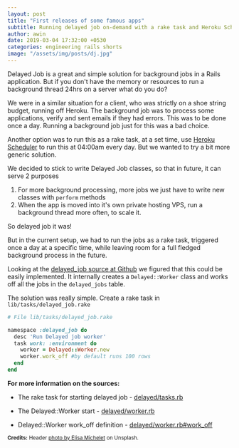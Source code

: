 ```yaml
---
layout: post
title: "First releases of some famous apps"
subtitle: Running delayed job on-demand with a rake task and Heroku Scheduler
author: awin
date: 2019-03-04 17:32:00 +0530
categories: engineering rails shorts
image: "/assets/img/posts/dj.jpg"
---
```


Delayed Job is a great and simple solution for background jobs in a Rails application. But if you don't have the memory or resources to run a background thread 24hrs on a server what do you do?

<!--more-->
We were in a similar situation for a client, who was strictly on a shoe string budget, running off Heroku.
The background job was to process some applications, verify and sent emails if they had errors. This was to be done once a day. Running a background job just for this was a bad choice.


Another option was to run this as a rake task, at a set time, use [Heroku Scheduler](https://elements.heroku.com/addons/scheduler) to run this at 04:00am every day. But we wanted to try a bit more generic solution.


We decided to stick to write Delayed Job classes, so that in future, it can serve 2 purposes

1. For more background processing, more jobs we just have to write new classes with `perform` methods
2. When the app is moved into it's own private hosting VPS, run a background thread more often, to scale it.

So delayed job it was!

But in the current setup, we had to run the jobs as a rake task, triggered once a day at a specific time, while leaving room for a full fledged background process in the future.

Looking at the [delayed_job source at Github](https://github.com/collectiveidea/delayed_job) we figured that this could be easily implemented. It internally creates a `Delayed::Worker` class and works off all the jobs in the `delayed_jobs` table.

The solution was really simple.
Create a rake task in `lib/tasks/delayed_job.rake`

```ruby
# File lib/tasks/delayed_job.rake

namespace :delayed_job do
  desc 'Run Delayed job worker'
  task work: :environment do
    worker = Delayed::Worker.new
    worker.work_off #by default runs 100 rows
  end
end

```

**For more information on the sources:**

- The rake task for starting delayed job - [delayed/tasks.rb](https://github.com/collectiveidea/delayed_job/blob/c7a42fb78dc538de46024eb36b31e72916ff21a0/lib/delayed/tasks.rb#L8)

- The Delayed::Worker start - [delayed/worker.rb](https://github.com/collectiveidea/delayed_job/blob/c7a42fb78dc538de46024eb36b31e72916ff21a0/lib/delayed/worker.rb#L156)

- Delayed::Worker work_off definition - [delayed/worker.rb#work_off](https://github.com/collectiveidea/delayed_job/blob/c7a42fb78dc538de46024eb36b31e72916ff21a0/lib/delayed/worker.rb#L206)



<small><b>Credits:</b> Header [photo by Elisa Michelet](https://unsplash.com/photos/kR3ahGAazxc) on Unsplash.</small>
